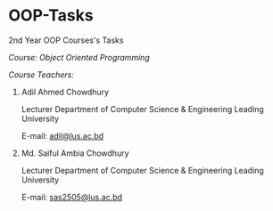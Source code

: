 # OOP-Tasks
 2nd Year OOP Courses's Tasks
 
*Course: Object Oriented Programming*

*Course Teachers:*

1. Adil Ahmed Chowdhury

   Lecturer
   Department of Computer Science & Engineering
   Leading University
 
   E-mail: adil@lus.ac.bd
  
2. Md. Saiful Ambia Chowdhury

   Lecturer
   Department of Computer Science & Engineering
   Leading University
   
   E-mail: sas2505@lus.ac.bd
